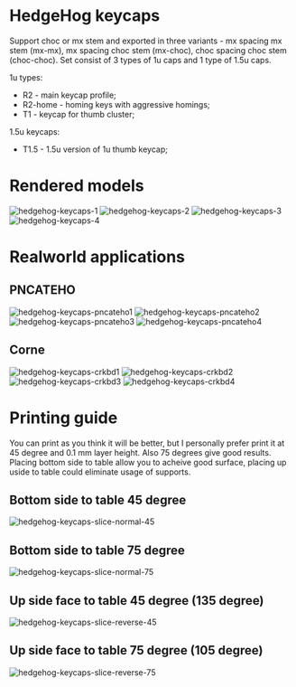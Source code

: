 # HedgeHog keycaps

Support choc or mx stem and exported in three variants - mx spacing mx stem (mx-mx), mx spacing choc stem (mx-choc), choc spacing choc stem (choc-choc). Set consist of 3 types of 1u caps and 1 type of 1.5u caps.

1u types:
 * R2 - main keycap profile;
 * R2-home - homing keys with aggressive homings;
 * T1 - keycap for thumb cluster;

1.5u keycaps:
 * T1.5 - 1.5u version of 1u thumb keycap;

# Rendered models

![hedgehog-keycaps-1](assets/v1.png)
![hedgehog-keycaps-2](assets/v2.png)
![hedgehog-keycaps-3](assets/v3.png)
![hedgehog-keycaps-4](assets/v4.png)

# Realworld applications

## PNCATEHO

![hedgehog-keycaps-pncateho1](assets/IMG_20250710_182929_HDR.jpg)
![hedgehog-keycaps-pncateho2](assets/IMG_20250710_182941_HDR.jpg)
![hedgehog-keycaps-pncateho3](assets/IMG_20250710_182948_HDR.jpg)
![hedgehog-keycaps-pncateho4](assets/IMG_20250710_182957_HDR.jpg)

## Corne

![hedgehog-keycaps-crkbd1](assets/IMG_20250710_183037_HDR.jpg)
![hedgehog-keycaps-crkbd2](assets/IMG_20250710_183048_HDR.jpg)
![hedgehog-keycaps-crkbd3](assets/IMG_20250710_183056_HDR.jpg)
![hedgehog-keycaps-crkbd4](assets/IMG_20250710_183105_HDR.jpg)

# Printing guide

You can print as you think it will be better, but I personally prefer print it at 45 degree and 0.1 mm layer height. Also 75 degrees give good results. Placing bottom side to table allow you to acheive good surface, placing up uside to table could eliminate usage of supports.

## Bottom side to table 45 degree

![hedgehog-keycaps-slice-normal-45](assets/slice-normal-45.png)

## Bottom side to table 75 degree

![hedgehog-keycaps-slice-normal-75](assets/slice-normal-75.png)

## Up side face to table 45 degree (135 degree)

![hedgehog-keycaps-slice-reverse-45](assets/slice-reverse-45.png)

## Up side face to table 75 degree (105 degree)

![hedgehog-keycaps-slice-reverse-75](assets/slice-reverse-75.png)
